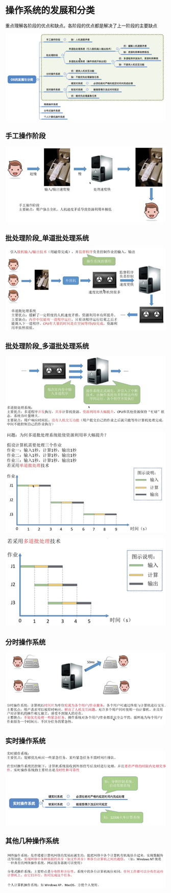 # 操作系统的发展和分类

重点理解各阶段的优点和缺点。各阶段的优点都是解决了上一阶段的主要缺点

![image-20221123104501840](imags/image-20221123104501840.png)

## 手工操作阶段

![](imags/1.1_3.2.jpg)

## 批处理阶段_单道批处理系统

![](imags/1.1_3.3.jpg)

## 批处理阶段_多道批处理系统

![](imags/1.1_3.4.jpg)

![](imags/1.1_3.5.jpg)

![image-20221123104041568](imags/image-20221123104041568.png)

## 分时操作系统

![image-20221123104210790](imags/image-20221123104210790.png)

## 实时操作系统

![image-20221123104346114](imags/image-20221123104346114.png)

## 其他几种操作系统

![image-20221123104415193](imags/image-20221123104415193.png)













